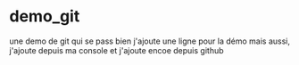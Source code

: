 # demo_git
une demo de git qui se pass bien
j'ajoute une ligne pour la démo
mais aussi, j'ajoute depuis ma console
et j'ajoute encoe depuis github
